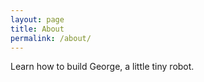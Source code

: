 ```yaml
---
layout: page
title: About
permalink: /about/
---
```


Learn how to build George, a little tiny robot.
